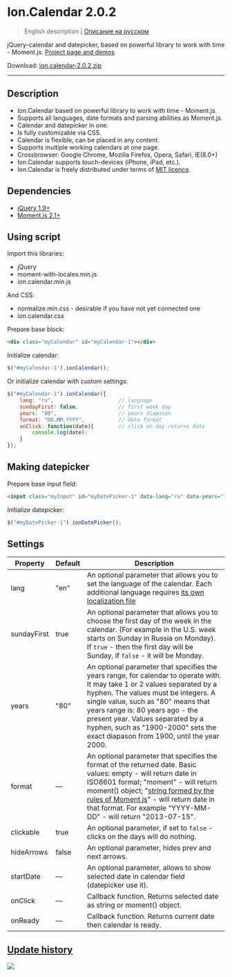 # Ion.Calendar 2.0.2

> English description | <a href="readme.ru.md">Описание на русском</a>

jQuery-calendar and datepicker, based on powerful library to work with time - Moment.js. <a href="http://ionden.com/a/plugins/ion.calendar/en.html">Project page and demos</a>

Download: <a href="http://ionden.com/a/plugins/ion.calendar/ion.calendar-2.0.2.zip">ion.calendar-2.0.2.zip</a>

***

## Description
* Ion.Calendar based on powerful library to work with time - Moment.js.
* Supports all languages, date formats and parsing abilities as Moment.js.
* Calendar and datepicker in one.
* Is fully customizable via CSS.
* Calendar is flexible, can be placed in any content.
* Supports multiple working calendars at one page.
* Crossbrowser: Google Chrome, Mozilla Firefox, Opera, Safari, IE(8.0+)
* Ion.Calendar supports touch-devices (iPhone, iPad, etc.).
* Ion.Calendar is freely distributed under terms of <a href="http://ionden.com/a/plugins/licence-en.html" target="_blank">MIT licence</a>.

## Dependencies
* <a href="http://jquery.com/" target="_blank">jQuery 1.9+</a>
* <a href="http://momentjs.com/" target="_blank">Moment.js 2.1+</a>

## Using script

Import this libraries:
* jQuery
* moment-with-locales.min.js
* ion.calendar.min.js

And CSS:
* normalize.min.css - desirable if you have not yet connected one
* ion.calendar.css


Prepare base block:
```html
<div class="myCalendar" id="myCalendar-1"></div>
```

Initialize calendar:
```javascript
$("#myCalendar-1").ionCalendar();
```

Or initialize calendar with custom settings:
```javascript
$("#myCalendar-1").ionCalendar({
    lang: "ru",                     // language
    sundayFirst: false,             // first week day
    years: "80",                    // years diapason
    format: "DD.MM.YYYY",           // date format
    onClick: function(date){        // click on day returns date
        console.log(date);
    }
});
```

## Making datepicker

Prepare base input field:
```html
<input class="myInput" id="myDatePicker-1" data-lang="ru" data-years="1995-2013" data-sundayfirst="false" />
```

Initialize datepicker:
```javascript
$("#myDatePicker-1").ionDatePicker();
```


## Settings

<table class="options">
    <thead>
        <tr>
            <th>Property</th>
            <th>Default</th>
            <th>Description</th>
        </tr>
    </thead>
    <tbody>
        <tr>
            <td>lang</td>
            <td>"en"</td>
            <td>An optional parameter that allows you to set the language of the calendar. Each additional language requires <a href="https://github.com/timrwood/moment/tree/develop/min/lang" target="_blank">its own localization file</a></td>
        </tr>
        <tr>
            <td>sundayFirst</td>
            <td>true</td>
            <td>An optional parameter that allows you to choose the first day of the week in the calendar. (For example in the U.S. week starts on Sunday in Russia on Monday). If <code>true</code> - then the first day will be Sunday, if <code>false</code> - it will be Monday.</td>
        </tr>
        <tr>
            <td>years</td>
            <td>"80"</td>
            <td>An optional parameter that specifies the years range, for calendar to operate with. It may take 1 or 2 values separated by a hyphen. The values must be integers. A single value, such as "80" means that years range is: 80 years ago - the present year. Values separated by a hyphen, such as "1900-2000" sets the exact diapason from 1900, until the year 2000.</td>
        </tr>
        <tr>
            <td>format</td>
            <td>—</td>
            <td>An optional parameter that specifies the format of the returned date. Basic values: empty - will return date in ISO8601 format; "moment" - will return moment() object; "<a href="http://momentjs.com/docs/#/displaying/format/" target="_blank">string formed by the rules of Moment.js</a>" - will return date in that format. For example "YYYY-MM-DD" - will return "2013-07-15".</td>
        </tr>
        <tr>
            <td>clickable</td>
            <td>true</td>
            <td>An optional parameter, if set to <code>false</code> - clicks on the days will do nothing.</td>
        </tr>
        <tr>
            <td>hideArrows</td>
            <td>false</td>
            <td>An optional parameter, hides prev and next arrows.</td>
        </tr>
        <tr>
            <td>startDate</td>
            <td>—</td>
            <td>An optional parameter, allows to show selected date in calendar field (datepicker use it).</td>
        </tr>
        <tr>
            <td>onClick</td>
            <td>—</td>
            <td>Callback function. Returns selected date as string or moment() object.</td>
        </tr>
        <tr>
            <td>onReady</td>
            <td>—</td>
            <td>Callback function. Returns current date then calendar is ready.</td>
        </tr>
    </tbody>
</table>



## <a href="history.md">Update history</a>

[![](https://pledgie.com/campaigns/25694.png?skin_name=chrome)](https://pledgie.com/campaigns/25694)